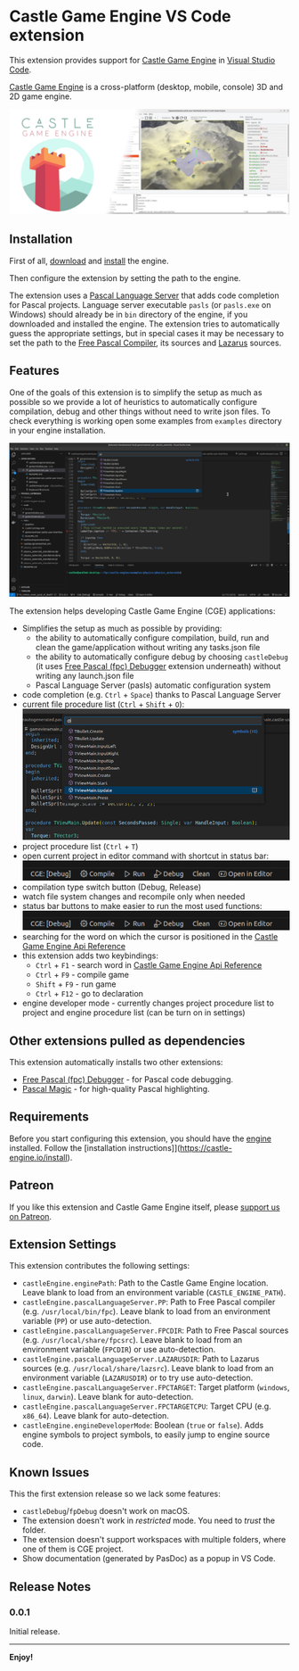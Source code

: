 # Castle Game Engine VS Code extension

This extension provides support for [Castle Game Engine](https://castle-engine.io/) in [Visual Studio Code](https://castle-engine.io/vscode).

[Castle Game Engine](https://castle-engine.io/) is a cross-platform (desktop, mobile, console) 3D and 2D game engine.

![Castle Game Engine banner](images/castle_introduction.jpg)

## Installation

First of all, [download](https://castle-engine.io/download) and [install](https://castle-engine.io/install) the engine.

Then configure the extension by setting the path to the engine.

The extension uses a [Pascal Language Server](https://github.com/castle-engine/pascal-language-server) that adds code completion for Pascal projects. Language server executable `pasls` (or `pasls.exe` on Windows) should already be in `bin` directory of the engine, if you downloaded and installed the engine. The extension tries to automatically guess the appropriate settings, but in special cases it may be necessary to set the path to the [Free Pascal Compiler](https://www.freepascal.org/), its sources and [Lazarus](https://www.lazarus-ide.org/) sources.

## Features

One of the goals of this extension is to simplify the setup as much as possible so we provide a lot of heuristics to automatically configure compilation, debug and other things without need to write json files. To check everything is working open some examples from `examples` directory in your engine installation.

![VScode with Castle Game Engine extension](images/vscode_with_cge.png)

The extension helps developing Castle Game Engine (CGE) applications:

* Simplifies the setup as much as possible by providing:
   * the ability to automatically configure compilation, build, run and clean the game/application without writing any tasks.json file
   * the ability to automatically configure debug by choosing `castleDebug` \(it uses [Free Pascal (fpc) Debugger](https://marketplace.visualstudio.com/items?itemName=CNOC.fpdebug) extension underneath\) without writing any launch.json file
   * Pascal Language Server (pasls) automatic configuration system
* code completion (e.g. `Ctrl` + `Space`) thanks to Pascal Language Server
* current file procedure list (`Ctrl` + `Shift` + `O`):
   ![Procedure list screen](images/findfilesymbol.png)
* project procedure list (`Ctrl` + `T`)
* open current project in editor command with shortcut in status bar:
   ![Status bar](images/vscode_status_bar.png)
* compilation type switch button (Debug, Release)
* watch file system changes and recompile only when needed
* status bar buttons to make easier to run the most used functions:
   ![Status bar](images/vscode_status_bar.png)
* searching for the word on which the cursor is positioned in the [Castle Game Engine Api Reference](https://castle-engine.io/apidoc/html/index.html)
* this extension adds two keybindings:
   * `Ctrl` + `F1` - search word in [Castle Game Engine Api Reference](https://castle-engine.io/apidoc/html/index.html)
   * `Ctrl` + `F9` - compile game
   * `Shift` + `F9` - run game
   * `Ctrl` + `F12` - go to declaration
* engine developer mode - currently changes project procedure list to project and engine procedure list (can be turn on in settings)

## Other extensions pulled as dependencies

This extension automatically installs two other extensions:
* [Free Pascal (fpc) Debugger](https://marketplace.visualstudio.com/items?itemName=CNOC.fpdebug) - for Pascal code debugging.
* [Pascal Magic](https://marketplace.visualstudio.com/items?itemName=theangryepicbanana.language-pascal) - for high-quality Pascal highlighting.

## Requirements

Before you start configuring this extension, you should have the [engine](https://castle-engine.io) installed. Follow the [installation instructions]](https://castle-engine.io/install).

## Patreon

If you like this extension and Castle Game Engine itself, please [support us on Patreon](https://www.patreon.com/castleengine).

## Extension Settings

This extension contributes the following settings:

* `castleEngine.enginePath`: Path to the Castle Game Engine location. Leave blank to load from an environment variable (`CASTLE_ENGINE_PATH`).
* `castleEngine.pascalLanguageServer.PP`: Path to Free Pascal compiler (e.g. `/usr/local/bin/fpc`). Leave blank to load from an environment variable (`PP`) or use auto-detection.
* `castleEngine.pascalLanguageServer.FPCDIR`: Path to Free Pascal sources (e.g. `/usr/local/share/fpcsrc`). Leave blank to load from an environment variable (`FPCDIR`) or use auto-detection.
* `castleEngine.pascalLanguageServer.LAZARUSDIR`: Path to Lazarus sources (e.g. `/usr/local/share/lazsrc`). Leave blank to load from an environment variable (`LAZARUSDIR`) or to try use auto-detection.
* `castleEngine.pascalLanguageServer.FPCTARGET`: Target platform (`windows`, `linux`, `darwin`). Leave blank for auto-detection.
* `castleEngine.pascalLanguageServer.FPCTARGETCPU`: Target CPU (e.g. `x86_64`). Leave blank for auto-detection.
* `castleEngine.engineDeveloperMode`: Boolean (`true` or `false`). Adds engine symbols to project symbols, to easily jump to engine source code.

## Known Issues

This the first extension release so we lack some features:
* `castleDebug`/`fpDebug` doesn't work on macOS.
* The extension doesn't work in _restricted_ mode. You need to _trust_ the folder.
* The extension doesn't support workspaces with multiple folders, where one of them is CGE project.
* Show documentation (generated by PasDoc) as a popup in VS Code.

## Release Notes

### 0.0.1

Initial release.

---

**Enjoy!**
